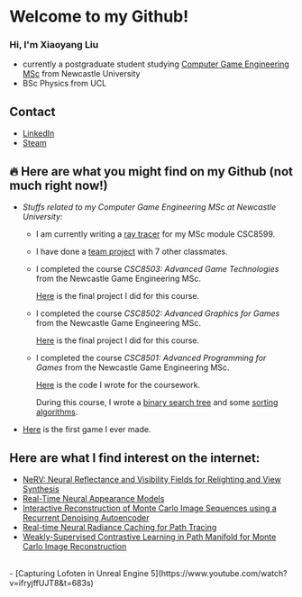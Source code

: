 # Welcome to my Github!

### Hi, I'm Xiaoyang Liu

- currently a postgraduate student studying [Computer Game Engineering MSc](https://www.ncl.ac.uk/postgraduate/degrees/5152f/) from Newcastle University
- BSc Physics from UCL

## Contact

- [LinkedIn](https://linkedin.com/in/xiaoyang-liu-642b74aa)
- [Steam](https://steamcommunity.com/id/iq404/)

## 🔥 Here are what you might find on my Github (not much right now!)

- *Stuffs related to my Computer Game Engineering MSc at Newcastle University:*

  - I am currently writing a [ray tracer](https://github.com/IQ404/8599-ray-tracer) for my MSc module CSC8599.

  - I have done a [team project](https://github.com/blacktack2/MastersGroupProject2023) with 7 other classmates.

  - I completed the course *CSC8503: Advanced Game Technologies* from the Newcastle Game Engineering MSc.
  
    [Here](https://github.com/IQ404/FinalProject-CSC8503) is the final project I did for this course.
  
  - I completed the course *CSC8502: Advanced Graphics for Games* from the Newcastle Game Engineering MSc.
  
    [Here](https://github.com/IQ404/FinalProject-CSC8502) is the final project I did for this course.
  
  - I completed the course *CSC8501: Advanced Programming for Games* from the Newcastle Game Engineering MSc.
    
    [Here](https://github.com/IQ404/Coursework-CSC8501) is the code I wrote for the coursework.
    
    During this course, I wrote a [binary search tree](https://github.com/IQ404/BinarySearchTree-CSC8501) and some [sorting algorithms](https://github.com/IQ404/TheFastestSorter-CSC8501).

- [Here](https://github.com/IQ404/MyFirstGame) is the first game I ever made.

## Here are what I find interest on the internet:

- [NeRV: Neural Reflectance and Visibility Fields for Relighting and View Synthesis](https://pratulsrinivasan.github.io/nerv/)
- [Real-Time Neural Appearance Models](https://research.nvidia.com/labs/rtr/neural_appearance_models/)
- [Interactive Reconstruction of Monte Carlo Image Sequences using a Recurrent Denoising Autoencoder](https://research.nvidia.com/publication/2017-07_interactive-reconstruction-monte-carlo-image-sequences-using-recurrent)
- [Real-time Neural Radiance Caching for Path Tracing](https://research.nvidia.com/publication/2021-06_real-time-neural-radiance-caching-path-tracing)
- [Weakly-Supervised Contrastive Learning in Path Manifold for Monte Carlo Image Reconstruction](https://iycho.notion.site/iycho/Weakly-Supervised-Contrastive-Learning-in-Path-Manifold-for-Monte-Carlo-Image-Reconstruction-d3f58f37e33b491d8fdaef43814c3a3c)
<br>
- [Capturing Lofoten in Unreal Engine 5](https://www.youtube.com/watch?v=ifryjffUJT8&t=683s)

<!--
**IQ404/IQ404** is a ✨ _special_ ✨ repository because its `README.md` (this file) appears on your GitHub profile.

Here are some ideas to get you started:

- 🔭 I’m currently working on ...
- 🌱 I’m currently learning ...
- 👯 I’m looking to collaborate on ...
- 🤔 I’m looking for help with ...
- 💬 Ask me about ...
- 📫 How to reach me: ...
- 😄 Pronouns: ...
- ⚡ Fun fact: ...
-->
